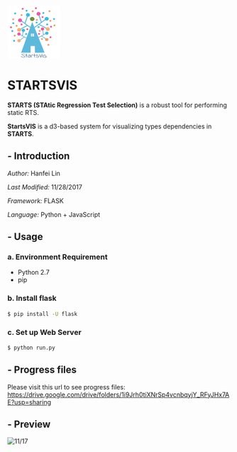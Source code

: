 
<img width="120" height="120px" src = "https://raw.githubusercontent.com/ForestCold/Images/master/icon2.png" >

# STARTSVIS

**STARTS (STAtic Regression Test Selection)**  is a robust tool for performing static RTS. 

**StartsVIS** is a d3-based system for visualizing types dependencies in **STARTS**. 

## - Introduction
 *Author:* Hanfei Lin
 
 *Last Modified:* 11/28/2017
 
 *Framework:* FLASK
 
 *Language:* Python + JavaScript

## - Usage

  ### a. Environment Requirement 
  - Python 2.7
  - pip
  
  ### b. Install **flask**
  
  ```bash
  $ pip install -U flask
  ```
  ### c. Set up Web Server

  ```bash
  $ python run.py
  ```
  
## - Progress files

Please visit this url to see progress files:
https://drive.google.com/drive/folders/1i9Jrh0tiXNrSp4vcnbqyjY_RFyJHx7AE?usp=sharing

## - Preview

![11/17](https://raw.githubusercontent.com/ForestCold/image/master/5.png)
